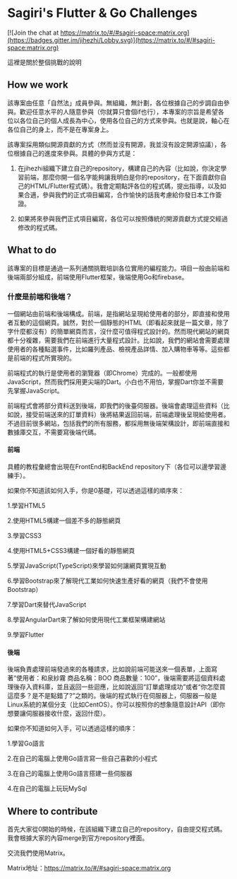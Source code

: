 # Sagiri's Flutter & Go Challenges

[![Join the chat at https://matrix.to/#/#sagiri-space:matrix.org](https://badges.gitter.im/jihezhi/Lobby.svg)](https://matrix.to/#/#sagiri-space:matrix.org)

這裡是關於整個挑戰的說明

## How we work

該專案由任意「自然法」成員參與。無組織，無計劃，各位根據自己的步調自由參與。歡迎任意水平的人隨意參與（你就算只會個if也行），本專案的宗旨是希望各位以各位自己的個人成長為中心，使用各位自己的方式來參與。也就是說，軸心在各位自己的身上，而不是在專案身上。

該專案採用類似開源貢獻的方式（然而並沒有開源，我並沒有設定開源協議），各位根據自己的進度來參與。具體的參與方式是：

1. 在jihezhi組織下建立自己的repository，構建自己的內容（比如說，你決定學習前端，那麼你開一個名字能夠讓我明白是你的repository，在下面貢獻你自己的HTML/Flutter程式碼）。我會定期點評各位的程式碼，提出指導，以及如果合適，參與我們的正式項目編寫，合作愉快的話我考慮給你發日本工作簽證。

2. 如果將來參與我們正式項目編寫，各位可以按照傳統的開源貢獻方式提交經過修改的程式碼。

## What to do

該專案的目標是通過一系列通關挑戰培訓各位實用的編程能力。項目一般由前端和後端兩部分組成，前端使用Flutter框架，後端使用Go和firebase。

### 什麼是前端和後端？

一個網站由前端和後端構成。前端，是指網站呈現給使用者的部分，即直接和使用者互動的這個網頁。誠然，對於一個靜態的HTML（即看起來就是一篇文章，除了字什麼都沒有）的簡單網頁而言，沒什麼可值得程式設計的。然而現代網站的網頁都十分複雜，需要我們在前端進行大量程式設計。比如說，我們的網站會需要處理使用者的各種點選事件，比如羅列產品、檢視產品詳情、加入購物車等等。這些都是前端的程式所實現的。

前端程式的執行是使用者的瀏覽器（即Chrome）完成的。一般都使用JavaScript，然而我們採用更尖端的Dart。小白也不用怕，掌握Dart你並不需要先掌握JavaScript。

前端程式會將部分資料送到後端，即我們的後臺伺服器。後端會處理這些資料（比如說，接受前端送來的訂單資料）後將結果返回前端，前端處理後呈現給使用者。不過目前很多網站，包括我們的所有服務，都採用無後端架構設計，即前端直接和數據庫交互，不需要寫後端代碼。

#### 前端

具體的教程彙總會出現在FrontEnd和BackEnd repository下（各位可以邊學習邊練手）。

如果你不知道該如何入手，你是0基礎，可以透過這樣的順序來：

1.學習HTML5

2.使用HTML5構建一個差不多的靜態網頁

3.學習CSS3

4.使用HTML5+CSS3構建一個好看的靜態網頁

5.學習JavaScript(TypeScript)來學習如何讓網頁實現互動

6.學習Bootstrap來了解現代工業如何快速生產好看的網頁（我們不會使用Bootstrap）

7.學習Dart來替代JavaScript

8.學習AngularDart來了解如何使用現代工業框架構建網站

9.學習Flutter

#### 後端

後端負責處理前端發過來的各種請求，比如說前端可能送來一個表單，上面寫著“使用者：和泉紗霧 商品名稱：BOO 商品數量：100”，後端需要將這個資料處理後存入資料庫，並且返回一些迴應，比如說返回“訂單處理成功”或者“你怎麼買這麼多？是不是點錯了?”之類的。後端的程式執行在伺服器上，伺服器一般是Linux系統的某個分支（比如CentOS）。你可以按照你的想象隨意設計API（即你想要讓伺服器接收什麼，返回什麼）。

如果你不知道如何入手，可以透過這樣的順序：

1.學習Go語言

2.在自己的電腦上使用Go語言寫一些自己喜歡的小程式

3.在自己的電腦上使用Go語言搭建一些伺服器

4.在自己的電腦上玩玩MySql

## Where to contribute

首先大家從0開始的時候，在該組織下建立自己的repository，自由提交程式碼。我會根據大家的內容merge到官方repository裡面。

交流我們使用Matrix。

Matrix地址：https://matrix.to/#/#sagiri-space:matrix.org
